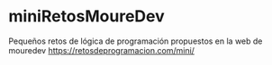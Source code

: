 # miniRetosMoureDev
Pequeños retos de lógica de programación propuestos en la web de mouredev https://retosdeprogramacion.com/mini/
